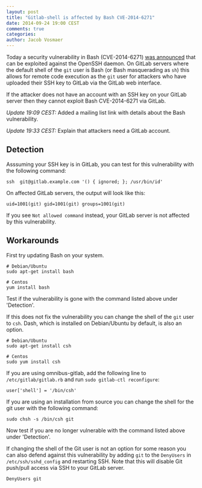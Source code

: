 ```yaml
---
layout: post
title: "Gitlab-shell is affected by Bash CVE-2014-6271"
date: 2014-09-24 19:00 CEST
comments: true
categories:
author: Jacob Vosmaer
---
```


Today a security vulnerability in Bash (CVE-2014-6271) [was
announced](http://www.openwall.com/lists/oss-security/2014/09/24/12) that can
be exploited against the OpenSSH daemon. On GitLab servers where the default
shell of the `git` user is Bash (or Bash masquerading as `sh`) this allows for
remote code execution as the `git` user for attackers who have uploaded their
SSH key to GitLab via the GitLab web interface.

If the attacker does not have an account with an SSH key on your GitLab server
then they cannot exploit Bash CVE-2014-6271 via GitLab.

<!--more-->

_Update 19:09 CEST:_ Added a mailing list link with details about the Bash
vulnerability.

_Update 19:33 CEST:_ Explain that attackers need a GitLab account.

## Detection

Asssuming your SSH key is in GitLab, you can test for this vulnerability with
the following command:

```
ssh  git@gitlab.example.com '() { ignored; }; /usr/bin/id'
```

On affected GitLab servers, the output will look like this:

```
uid=1001(git) gid=1001(git) groups=1001(git)
```

If you see `Not allowed command` instead, your GitLab server is not affected by
this vulnerability.

## Workarounds

First try updating Bash on your system.

```
# Debian/Ubuntu
sudo apt-get install bash

# Centos
yum install bash
```

Test if the vulnerability is gone with the command listed above under
'Detection'.

If this does not fix the vulnerability you can change the shell of the `git`
user to `csh`. Dash, which is installed on Debian/Ubuntu by default, is also an
option.

```
# Debian/Ubuntu
sudo apt-get install csh

# Centos
sudo yum install csh
```

If you are using omnibus-gitlab, add the following line to
`/etc/gitlab/gitlab.rb` and run `sudo gitlab-ctl reconfigure`:

```
user['shell'] = '/bin/csh'
```

If you are using an installation from source you can change the shell for the
git user with the following command:

```
sudo chsh -s /bin/csh git
```

Now test if you are no longer vulnerable with the command listed above under
'Detection'.

If changing the shell of the Git user is not an option for some reason you can
also defend against this vulnerability by adding `git` to the `DenyUsers` in
`/etc/ssh/sshd_config` and restarting SSH. Note that this will disable Git
push/pull access via SSH to your GitLab server.

```
DenyUsers git
```
